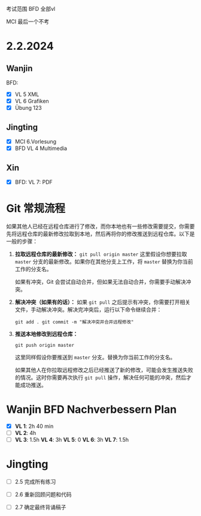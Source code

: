 考试范围
BFD 全部vl

MCI 最后一个不考

# 2.2.2024

## Wanjin
BFD: 
- [x] VL 5 XML
- [x] VL 6 Grafiken
- [x] Übung 123

## Jingting
- [x] MCI 6.Vorlesung
- [x] BFD VL 4 Multimedia

## Xin
- [x] BFD: VL 7: PDF

# Git 常规流程
如果其他人已经在远程仓库进行了修改，而你本地也有一些修改需要提交，你需要先将远程仓库的最新修改拉取到本地，然后再将你的修改推送到远程仓库。以下是一般的步骤：
1. **拉取远程仓库的最新修改：**
    `git pull origin master`
    这里假设你想要拉取 `master` 分支的最新修改。如果你在其他分支上工作，将 `master` 替换为你当前工作的分支名。
    
    如果有冲突，Git 会尝试自动合并，但如果无法自动合并，你需要手动解决冲突。
    
2. **解决冲突（如果有的话）：** 如果 `git pull` 之后提示有冲突，你需要打开相关文件，手动解决冲突。解决完冲突后，运行以下命令继续合并：
    
    `git add . git commit -m "解决冲突并合并远程修改"`
    
3. **推送本地修改到远程仓库：**
    
    `git push origin master`
    
    这里同样假设你要推送到 `master` 分支。替换为你当前工作的分支名。
    
    如果其他人在你拉取远程修改之后已经推送了新的修改，可能会发生推送失败的情况。这时你需要再次执行 `git pull` 操作，解决任何可能的冲突，然后才能成功推送。

# Wanjin BFD Nachverbessern Plan
- [x] **VL 1**: 2h 40 min
- [ ] **VL 2**: 4h
- [ ] **VL 3**: 1.5h
**VL 4**: 3h
**VL 5**: 0
**VL 6**: 3h
**VL 7**: 1.5h

# Jingting 

- [ ] 2.5 完成所有练习
- [ ] 2.6 重新回顾问题和代码
- [ ] 2.7 确定最终背诵稿子




